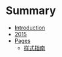 # Summary

* [Introduction](README.md)
* [2015](2015/README.md)
* [Pages](pages/README.md)
   * [样式指南](pages/style-guide.md)

